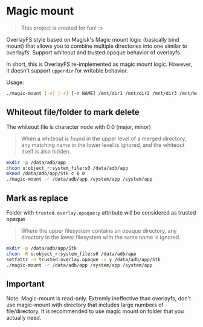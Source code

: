 # Magic mount

> This project is created for fun! :>

OverlayFS style based on Magisk's Magic mount logic (basically bind mount) that allows you to combine multiple directories into one similar to overlayfs. Support whiteout and trusted opaque behavior of overlayfs.

In short, this is OverlayFS re-implemented as magic mount logic. However, it doesn't support `upperdir` for writable behavior.

Usage:

```bash
./magic-mount [-v] [-r] [-n NAME] /mnt/dir1 /mnt/dir2 /mnt/dir3 /mnt/merged
```

## Whiteout file/folder to mark delete

The whiteout file is character node with 0:0 (major, minor)

> When a whiteout is found in the upper level of a merged directory, any matching name in the lower level is ignored, and the whiteout itself is also hidden.

```bash
mkdir -p /data/adb/app
chcon u:object_r:system_file:s0 /data/adb/app
mknod /data/adb/app/Stk c 0 0
./magic-mount -r /data/adb/app /system/app /system/app

```

## Mark as replace

Folder with `trusted.overlay.opaque:y` attribute will be considered as trusted opaque

> Where the upper filesystem contains an opaque directory, any directory in the lower filesystem with the same name is ignored.

```bash
mkdir -p /data/adb/app/Stk
chcon -R u:object_r:system_file:s0 /data/adb/app
setfattr -n trusted.overlay.opaque -v y /data/adb/app/Stk
./magic-mount -r /data/adb/app /system/app /system/app

```

## Important

Note: Magic-mount is read-only. Extremly ineffective than overlayfs, don't use magic-mount with directory that includes large numbers of file/directory. It is recommended to use magic mount on folder that you actually need.
